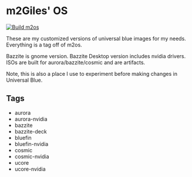 # m2Giles' OS

[![Build m2os](https://github.com/m2Giles/m2os/actions/workflows/build.yml/badge.svg)](https://github.com/m2Giles/m2os/actions/workflows/build.yml)

These are my customized versions of universal blue images for my needs. Everything is a tag off of m2os.

Bazzite is gnome version. Bazzite Desktop version includes nvidia drivers. ISOs are built for aurora/bazzite/cosmic and are artifacts.

Note, this is also a place I use to experiment before making changes in Universal Blue.

## Tags
- aurora
- aurora-nvidia
- bazzite
- bazzite-deck
- bluefin
- bluefin-nvidia
- cosmic
- cosmic-nvidia
- ucore
- ucore-nvidia
